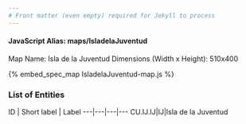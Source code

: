 ```yaml
---
# Front matter (even empty) required for Jekyll to process
---
```


#### JavaScript Alias: maps/IsladelaJuventud

Map Name: Isla de la Juventud
Dimensions (Width x Height): 510x400



{% embed_spec_map IsladelaJuventud-map.js %}

### List of Entities

ID | Short label | Label
---|---|---|---
CU.IJ.IJ|IJ|Isla de la Juventud